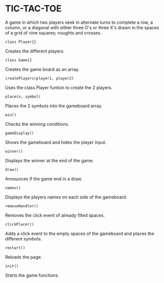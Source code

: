 # TIC-TAC-TOE

A game in which two players seek in alternate turns to complete a row, a column, or a diagonal with either three O's or three X's drawn in the spaces of a grid of nine squares; noughts and crosses.

```
class Player{}
```

Creates the different players.

```
class Game{}
```

Creates the game board as an array.

```
createPlayers(player1, player2)
```

Uses the class Player funtion to create the 2 players.

```
place(x, symbol)
```

Places the 2 symbols into the gameboard array.

```
win()
```

Checks the winning conditions.

```
gameDisplay()
```

Shows the gameboard and hides the player input.

```
winner()
```

Displays the winner at the end of the game.

```
draw()
```

Announces if the game end in a draw.

```
names()
```

Displays the players names on each side of the gameboard.

```
removeHandler()
```

Removes the click event of already filled spaces.

```
clickPlacer()
```

Adds a click event to the empty spaces of the gameboard and places the different symbols.

```
restart()
```

Reloads the page.

```
init()
```

Starts the game functions.
